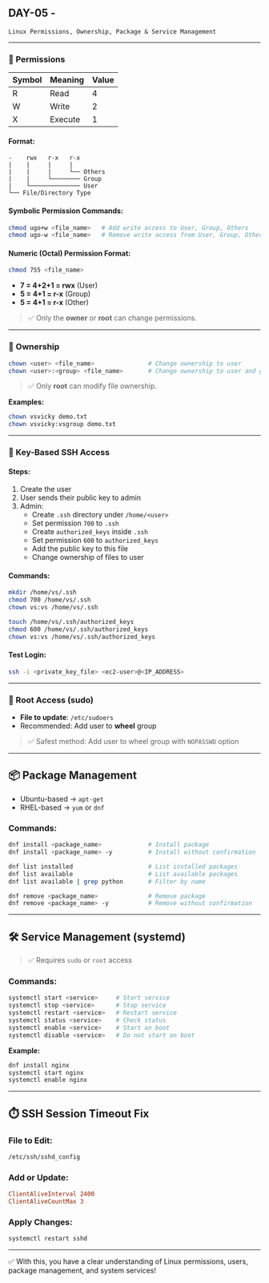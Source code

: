 ## DAY-05 - 
 ` Linux Permissions, Ownership, Package & Service Management `

---

### 🔐 Permissions

| Symbol | Meaning  | Value |
|--------|----------|-------|
| R      | Read     | 4     |
| W      | Write    | 2     |
| X      | Execute  | 1     |

#### Format:

```
-    rwx   r-x   r-x
|    |     |     |
|    |     |     └── Others
|    |     └──────── Group
|    └────────────── User
└── File/Directory Type
```

#### Symbolic Permission Commands:

```bash
chmod ugo+w <file_name>   # Add write access to User, Group, Others
chmod ugo-w <file_name>   # Remove write access from User, Group, Others
```

#### Numeric (Octal) Permission Format:

```bash
chmod 755 <file_name>
```

- **7 = 4+2+1 = rwx** (User)
- **5 = 4+1   = r-x** (Group)
- **5 = 4+1   = r-x** (Other)

> ✅ Only the **owner** or **root** can change permissions.

---

### 👤 Ownership

```bash
chown <user> <file_name>               # Change ownership to user
chown <user>:<group> <file_name>       # Change ownership to user and group
```

> ✅ Only **root** can modify file ownership.

**Examples:**

```bash
chown vsvicky demo.txt
chown vsvicky:vsgroup demo.txt
```

---

### 🔑 Key-Based SSH Access

#### Steps:

1. Create the user
2. User sends their public key to admin
3. Admin:
   - Create `.ssh` directory under `/home/<user>`
   - Set permission `700` to `.ssh`
   - Create `authorized_keys` inside `.ssh`
   - Set permission `600` to `authorized_keys`
   - Add the public key to this file
   - Change ownership of files to user

#### Commands:

```bash
mkdir /home/vs/.ssh
chmod 700 /home/vs/.ssh
chown vs:vs /home/vs/.ssh

touch /home/vs/.ssh/authorized_keys
chmod 600 /home/vs/.ssh/authorized_keys
chown vs:vs /home/vs/.ssh/authorized_keys
```

#### Test Login:

```bash
ssh -i <private_key_file> <ec2-user>@<IP_ADDRESS>
```

---

### 🔐 Root Access (sudo)

- **File to update**: `/etc/sudoers`
- Recommended: Add user to **wheel** group

> ✅ Safest method: Add user to wheel group with `NOPASSWD` option

---

## 📦 Package Management

- Ubuntu-based → `apt-get`
- RHEL-based → `yum` or `dnf`

### Commands:

```bash
dnf install <package_name>             # Install package
dnf install <package_name> -y          # Install without confirmation

dnf list installed                     # List installed packages
dnf list available                     # List available packages
dnf list available | grep python       # Filter by name

dnf remove <package_name>              # Remove package
dnf remove <package_name> -y           # Remove without confirmation
```

---

## 🛠️ Service Management (systemd)

> ✅ Requires `sudo` or `root` access

### Commands:

```bash
systemctl start <service>     # Start service
systemctl stop <service>      # Stop service
systemctl restart <service>   # Restart service
systemctl status <service>    # Check status
systemctl enable <service>    # Start on boot
systemctl disable <service>   # Do not start on boot
```

**Example:**

```bash
dnf install nginx
systemctl start nginx
systemctl enable nginx
```

---

## ⏱️ SSH Session Timeout Fix

### File to Edit:

```bash
/etc/ssh/sshd_config
```

### Add or Update:

```conf
ClientAliveInterval 2400
ClientAliveCountMax 3
```

### Apply Changes:

```bash
systemctl restart sshd
```

---

✅ With this, you have a clear understanding of Linux permissions, users, package management, and system services!
